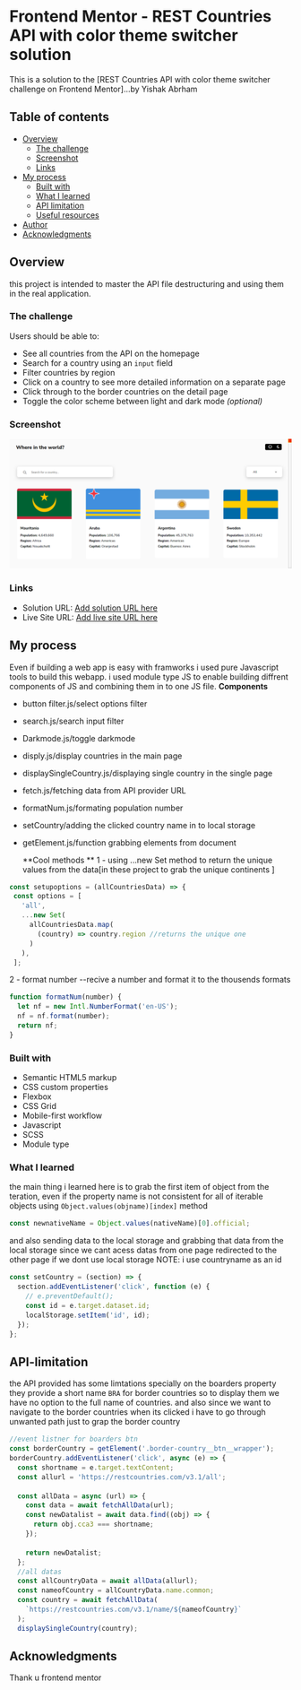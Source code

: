 # Frontend Mentor - REST Countries API with color theme switcher solution

This is a solution to the [REST Countries API with color theme switcher challenge on Frontend Mentor]...by Yishak Abrham

## Table of contents

- [Overview](#overview)
  - [The challenge](#the-challenge)
  - [Screenshot](#screenshot)
  - [Links](#links)
- [My process](#my-process)
  - [Built with](#built-with)
  - [What I learned](#what-i-learned)
  - [API limitation](#API-limitation)
  - [Useful resources](#useful-resources)
- [Author](#author)
- [Acknowledgments](#acknowledgments)

## Overview

this project is intended to master the API file destructuring and using them in the real application.

### The challenge

Users should be able to:

- See all countries from the API on the homepage
- Search for a country using an `input` field
- Filter countries by region
- Click on a country to see more detailed information on a separate page
- Click through to the border countries on the detail page
- Toggle the color scheme between light and dark mode _(optional)_

### Screenshot

![](/screenshot.png)

### Links

- Solution URL: [Add solution URL here](https://your-solution-url.com)
- Live Site URL: [Add live site URL here](https://your-live-site-url.com)

## My process

Even if building a web app is easy with framworks i used pure Javascript tools to build this webapp. i used module type JS to enable building diffrent components of JS and combining them in to one JS file.
**Components**

- button filter.js/select options filter
- search.js/search input filter
- Darkmode.js/toggle darkmode
- disply.js/display countries in the main page
- displaySingleCountry.js/displaying single country in the single page
- fetch.js/fetching data from API provider URL
- formatNum.js/formating population number
- setCountry/adding the clicked country name in to local storage
- getElement.js/function grabbing elements from document

  **Cool methods **
  1 - using ...new Set method to return the unique values from the data[in these project to grab the unique continents ]

```js
const setupoptions = (allCountriesData) => {
 const options = [
   'all',
   ...new Set(
     allCountriesData.map(
       (country) => country.region //returns the unique one
     )
   ),
 ];
```

2 - format number --recive a number and format it to the thousends formats

```js
function formatNum(number) {
  let nf = new Intl.NumberFormat('en-US');
  nf = nf.format(number);
  return nf;
}
```

### Built with

- Semantic HTML5 markup
- CSS custom properties
- Flexbox
- CSS Grid
- Mobile-first workflow
- Javascript
- SCSS
- Module type

### What I learned

the main thing i learned here is to grab the first item of object from the teration, even if the property name is not consistent for all of iterable objects using `Object.values(objname)[index]` method

```js
const newnativeName = Object.values(nativeName)[0].official;
```

and also sending data to the local storage and grabbing that data from the local storage since we cant acess datas from one page redirected to the other page if we dont use local storage
NOTE: i use countryname as an id

```js
const setCountry = (section) => {
  section.addEventListener('click', function (e) {
    // e.preventDefault();
    const id = e.target.dataset.id;
    localStorage.setItem('id', id);
  });
};
```

## API-limitation

the API provided has some limtations specially on the boarders property they provide a short name `BRA` for border countries so to display them we have no option to the full name of countries. and also since we want to navigate to the border countries when its clicked i have to go through unwanted path just to grap the border country

```js
//event listner for boarders btn
const borderCountry = getElement('.border-country__btn__wrapper');
borderCountry.addEventListener('click', async (e) => {
  const shortname = e.target.textContent;
  const allurl = 'https://restcountries.com/v3.1/all';

  const allData = async (url) => {
    const data = await fetchAllData(url);
    const newDatalist = await data.find((obj) => {
      return obj.cca3 === shortname;
    });

    return newDatalist;
  };
  //all datas
  const allCountryData = await allData(allurl);
  const nameofCountry = allCountryData.name.common;
  const country = await fetchAllData(
    `https://restcountries.com/v3.1/name/${nameofCountry}`
  );
  displaySingleCountry(country);
```

## Acknowledgments

Thank u frontend mentor
